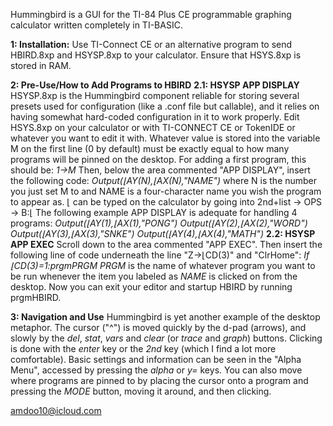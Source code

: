 Hummingbird is a GUI for the TI-84 Plus CE programmable graphing calculator written completely in TI-BASIC.

**1: Installation:**
Use TI-Connect CE or an alternative program to send HBIRD.8xp and HSYSP.8xp to your calculator. Ensure that HSYS.8xp is stored in RAM.

**2: Pre-Use/How to Add Programs to HBIRD**
**2.1: HSYSP APP DISPLAY**
  HSYSP.8xp is the Hummingbird component reliable for storing several presets used for configuration (like a .conf file but callable), and it relies on having somewhat hard-coded configuration in it to work properly.
Edit HSYS.8xp on your calculator or with TI-CONNECT CE or TokenIDE or whatever you want to edit it with. Whatever value is stored into the variable M on the first line (0 by default) must be exactly equal to
how many programs will be pinned on the desktop. For adding a first program, this should be:
_1→M_
  Then, below the area commented "APP DISPLAY", insert the following code:
_Output(⌊AY(_N_),⌊AX(_N_),"_NAME_")_
  where N is the number you just set M to and NAME is a four-character name you wish the program to appear as. ⌊ can be typed on the calculator by going into 2nd+list -> OPS -> B:⌊ The following example APP DISPLAY is adequate for
handling 4 programs:
_Output(⌊AY(1),⌊AX(1),"PONG")
Output(⌊AY(2),⌊AX(2),"WORD")
Output(⌊AY(3),⌊AX(3),"SNKE")
Output(⌊AY(4),⌊AX(4),"MATH")_
**2.2: HSYSP APP EXEC**
  Scroll down to the area commented "APP EXEC". Then insert the following line of code underneath the line "Z→⌊CD(3)" and "ClrHome":
_If ⌊CD(3)=1:prgmPRGM_
  _PRGM_ is the name of whatever program you want to be run whenever the item you labeled as _NAME_ is clicked on from the desktop.
Now you can exit your editor and startup HBIRD by running prgmHBIRD.

**3: Navigation and Use**
  Hummingbird is yet another example of the desktop metaphor. The cursor ("^\") is moved quickly by the d-pad (arrows), and slowly by the _del_, _stat_, _vars_ and _clear_ (or _trace_ and _graph_) buttons. Clicking is done with the
_enter_ key or the _2nd_ key (which I find a lot more comfortable). Basic settings and information can be seen in the "Alpha Menu", accessed by pressing the _alpha_ or _y=_ keys. You can also move where programs are pinned to by
placing the cursor onto a program and pressing the _MODE_ button, moving it around, and then clicking.

amdoo10@icloud.com
